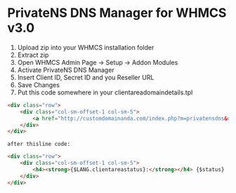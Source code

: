 # PrivateNS DNS Manager for WHMCS v3.0

1. Upload zip into your WHMCS installation folder
2. Extract zip
3. Open WHMCS Admin Page -> Setup -> Addon Modules
4. Activate PrivateNS DNS Manager
5. Insert Client ID, Secret ID and you Reseller URL
6. Save Changes
7. Put this code somewhere in your clientareadomaindetails.tpl
```html
<div class="row">
    <div class="col-sm-offset-1 col-sm-5">
        <a href="http://customdomainanda.com/index.php?m=privatensdns&domainname={$domain}" class="btn btn-info" role="button">DNS Manager</a>
    </div>
</div>
```
    after thisline code:
```html
<div class="row">
    <div class="col-sm-offset-1 col-sm-5">
        <h4><strong>{$LANG.clientareastatus}:</strong></h4> {$status}
    </div>
</div>
```

